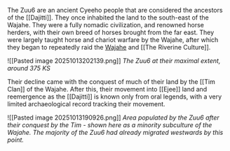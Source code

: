 The Zuu6 are an ancient Cyeeho people that are considered the ancestors of the [[Dajitti]]. They once inhabited the land to the south-east of the Wajahe. They were a fully nomadic civilization, and renowned horse herders, with their own breed of horses brought from the far east. They were largely taught horse and chariot warfare by the Wajahe, after which they began to repeatedly raid the [Wajahe](index) and [[The Riverine Culture]]. 

![[Pasted image 20251013202139.png]]
*The Zuu6 at their maximal extent, around 375 KS*

Their decline came with the conquest of much of their land by the [[Tim Clan]] of the Wajahe. After this, their movement into [[Ejee]] land and reemergence as the [[Dajitti]] is known only from oral legends, with a very limited archaeological record tracking their movement.

![[Pasted image 20251013190926.png]]
*Area populated by the Zuu6 after their conquest by the Tim - shown here as a minority subculture of the Wajahe. The majority of the Zuu6 had already migrated westwards by this point.*